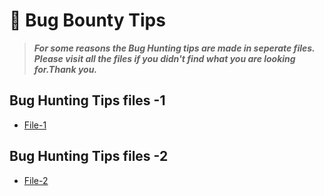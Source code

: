 # 📕 Bug Bounty Tips
> ***For some reasons the Bug Hunting tips are made in seperate files. Please visit all the files if you didn't find what you are looking for.Thank you.***
## Bug Hunting Tips files -1
- [File-1](tip-file-1.md)
## Bug Hunting Tips files -2
- [File-2](tip-file-2.md)
